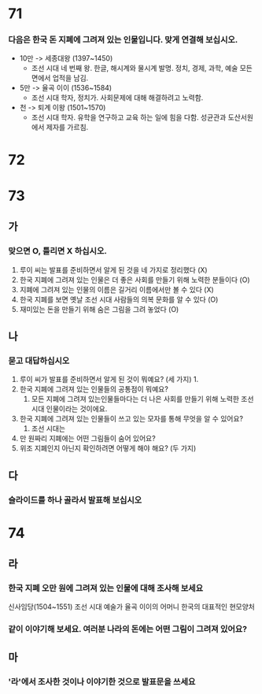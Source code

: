 # 71
### 다음은 한국 돈 지폐에 그려져 있는 인물입니다. 맞게 연결해 보십시오.
* 10만 -> 세종대왕 (1397~1450) 
	* 조선 시대 네 번째 왕. 한글, 해시계와 물시계 발명. 정치, 경제, 과학, 예술 모든 면에서 업적을 남김.
* 5만 -> 율곡 이이 (1536~1584) 
	* 조선 시대 학자, 정치가. 사회문제에 대해 해결하려고 노력함.
* 천 -> 퇴계 이왕 (1501~1570) 
	* 조선 시대 학자. 유학을 연구하고 교육 하는 일에 힘을 다함. 성균관과 도산서원에서 제자를 가르침.
# 72
# 73
## 가
### 맞으면 O, 틀리면 X 하십시오.
1. 루이 씨는 발표를 준비하면서 알게 된 것을 네 가지로 정리했다 (X)
2. 한국 지폐에 그려져 있는 인물은 더 좋은 사회를 만들기 위해 노력한 분들이다 (O)
3. 지폐에 그려져 있는 인물의 이름은 길거리 이름에서만 볼 수 있다 (X)
4. 한국 지폐를 보면 옛날 조선 시대 사람들의 의복 문화를 알 수 있다 (O)
5. 재미있는 돈을 만들기 위해 숨은 그림을 그려 놓었다 (O)
## 나
### 묻고 대답하십시오
1. 루이 씨가 발표를 준비하면서 알게 된 것이 뭐예요? (세 가지)
	1. 
2. 한국 지폐에 그려져 있는 인물들의 공통점이 뭐예요?
	1. 모든 지폐에 그려져 있는인물들마다는 더 나은 사회를 만들기 위해 노력한 조선 시대 인물이라는 것이에요.
3. 한국 지폐에 그려져 있는 인물들이 쓰고 있는 모자를 통해 무엇을 알 수 있어요?
	1. 조선 시대는 
4. 만 원짜리 지폐에는 어떤 그림들이 숨어 있어요?
5. 위조 지폐인지 아닌지 확인하려면 어떻게 해야 해요? (두 가지)
## 다
### 슬라이드를 하나 골라서 발표해 보십시오
# 74
## 라
### 한국 지폐 오만 원에 그려져 있는 인물에 대해 조사해 보세요
신사임당(1504~1551)
조선 시대 예술가 율곡 이이의 어머니 한국의 대표적인 현모양처
### 같이 이야기해 보세요. 여러분 나라의 돈에는 어떤 그림이 그려져 있어요?
## 마
### '라'에서 조사한 것이나 이야기한 것으로 발표문을 쓰세요